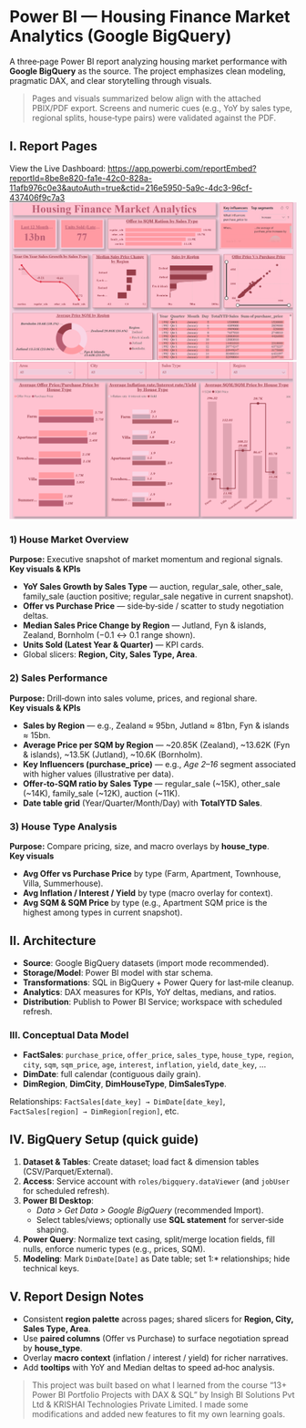 # Power BI — Housing Finance Market Analytics (Google BigQuery)

A three‑page Power BI report analyzing housing market performance with **Google BigQuery** as the source. The project emphasizes clean modeling, pragmatic DAX, and clear storytelling through visuals.

> Pages and visuals summarized below align with the attached PBIX/PDF export. Screens and numeric cues (e.g., YoY by sales type, regional splits, house‑type pairs) were validated against the PDF.

## I. Report Pages

View the Live Dashboard: https://app.powerbi.com/reportEmbed?reportId=8be8e820-fa1e-42c0-828a-11afb976c0e3&autoAuth=true&ctid=216e5950-5a9c-4dc3-96cf-437406f9c7a3
![](https://github.com/khanhmdinh/khanhmdinh.github.io/blob/8a47bd066381b874acd9aa52b30d934d44a30e58/images/Housing_Finance_Market_Analytics_1.png)
![](https://github.com/khanhmdinh/khanhmdinh.github.io/blob/8a47bd066381b874acd9aa52b30d934d44a30e58/images/Housing_Finance_Market_Analytics_2.png)

### 1) House Market Overview
**Purpose:** Executive snapshot of market momentum and regional signals.  
**Key visuals & KPIs**
- **YoY Sales Growth by Sales Type** — auction, regular_sale, other_sale, family_sale (auction positive; regular_sale negative in current snapshot).  
- **Offer vs Purchase Price** — side‑by‑side / scatter to study negotiation deltas.
- **Median Sales Price Change by Region** — Jutland, Fyn & islands, Zealand, Bornholm (−0.1 ↔ 0.1 range shown).
- **Units Sold (Latest Year & Quarter)** — KPI cards.
- Global slicers: **Region, City, Sales Type, Area**.

### 2) Sales Performance
**Purpose:** Drill‑down into sales volume, prices, and regional share.  
**Key visuals & KPIs**
- **Sales by Region** — e.g., Zealand ≈ 95bn, Jutland ≈ 81bn, Fyn & islands ≈ 15bn.
- **Average Price per SQM by Region** — ~20.85K (Zealand), ~13.62K (Fyn & islands), ~13.5K (Jutland), ~10.6K (Bornholm).
- **Key Influencers (purchase_price)** — e.g., *Age 2–16* segment associated with higher values (illustrative per data).
- **Offer‑to‑SQM ratio by Sales Type** — regular_sale (~15K), other_sale (~14K), family_sale (~12K), auction (~11K).
- **Date table grid** (Year/Quarter/Month/Day) with **TotalYTD Sales**.

### 3) House Type Analysis
**Purpose:** Compare pricing, size, and macro overlays by **house_type**.  
**Key visuals**
- **Avg Offer vs Purchase Price** by type (Farm, Apartment, Townhouse, Villa, Summerhouse).  
- **Avg Inflation / Interest / Yield** by type (macro overlay for context).  
- **Avg SQM & SQM Price** by type (e.g., Apartment SQM price is the highest among types in current snapshot).


## II. Architecture

- **Source**: Google BigQuery datasets (import mode recommended).  
- **Storage/Model**: Power BI model with star schema.
- **Transformations**: SQL in BigQuery + Power Query for last‑mile cleanup.
- **Analytics**: DAX measures for KPIs, YoY deltas, medians, and ratios.
- **Distribution**: Publish to Power BI Service; workspace with scheduled refresh.

### III. Conceptual Data Model
- **FactSales**: `purchase_price`, `offer_price`, `sales_type`, `house_type`, `region`, `city`, `sqm`, `sqm_price`, `age`, `interest`, `inflation`, `yield`, `date_key`, …  
- **DimDate**: full calendar (contiguous daily grain).  
- **DimRegion**, **DimCity**, **DimHouseType**, **DimSalesType**.

Relationships: `FactSales[date_key] → DimDate[date_key]`, `FactSales[region] → DimRegion[region]`, etc.

## IV. BigQuery Setup (quick guide)

1. **Dataset & Tables**: Create dataset; load fact & dimension tables (CSV/Parquet/External).  
2. **Access**: Service account with `roles/bigquery.dataViewer` (and `jobUser` for scheduled refresh).  
3. **Power BI Desktop**:  
   - *Data > Get Data > Google BigQuery* (recommended Import).  
   - Select tables/views; optionally use **SQL statement** for server‑side shaping.  
4. **Power Query**: Normalize text casing, split/merge location fields, fill nulls, enforce numeric types (e.g., prices, SQM).  
5. **Modeling**: Mark `DimDate[Date]` as Date table; set 1:* relationships; hide technical keys.


## V. Report Design Notes

- Consistent **region palette** across pages; shared slicers for **Region, City, Sales Type, Area**.
- Use **paired columns** (Offer vs Purchase) to surface negotiation spread by **house_type**.
- Overlay **macro context** (inflation / interest / yield) for richer narratives.
- Add **tooltips** with YoY and Median deltas to speed ad‑hoc analysis.

>This project was built based on what I learned from the course “13+ Power BI Portfolio Projects with DAX & SQL” by Insigh BI Solutions Pvt Ltd & KRISHAI Technologies Private Limited. I made some modifications and added new features to fit my own learning goals.
